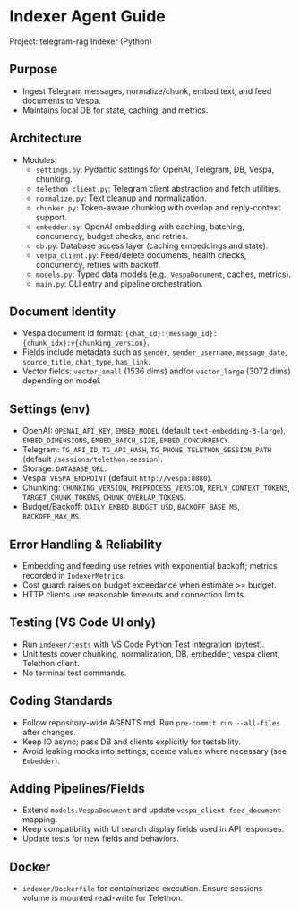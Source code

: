 # Indexer Agent Guide

Project: telegram-rag Indexer (Python)

## Purpose

- Ingest Telegram messages, normalize/chunk, embed text, and feed documents to Vespa.
- Maintains local DB for state, caching, and metrics.

## Architecture

- Modules:
  - `settings.py`: Pydantic settings for OpenAI, Telegram, DB, Vespa, chunking.
  - `telethon_client.py`: Telegram client abstraction and fetch utilities.
  - `normalize.py`: Text cleanup and normalization.
  - `chunker.py`: Token-aware chunking with overlap and reply-context support.
  - `embedder.py`: OpenAI embedding with caching, batching, concurrency, budget checks, and retries.
  - `db.py`: Database access layer (caching embeddings and state).
  - `vespa_client.py`: Feed/delete documents, health checks, concurrency, retries with backoff.
  - `models.py`: Typed data models (e.g., `VespaDocument`, caches, metrics).
  - `main.py`: CLI entry and pipeline orchestration.

## Document Identity

- Vespa document id format: `{chat_id}:{message_id}:{chunk_idx}:v{chunking_version}`.
- Fields include metadata such as `sender`, `sender_username`, `message_date`, `source_title`, `chat_type`, `has_link`.
- Vector fields: `vector_small` (1536 dims) and/or `vector_large` (3072 dims) depending on model.

## Settings (env)

- OpenAI: `OPENAI_API_KEY`, `EMBED_MODEL` (default `text-embedding-3-large`), `EMBED_DIMENSIONS`, `EMBED_BATCH_SIZE`, `EMBED_CONCURRENCY`.
- Telegram: `TG_API_ID`, `TG_API_HASH`, `TG_PHONE`, `TELETHON_SESSION_PATH` (default `/sessions/telethon.session`).
- Storage: `DATABASE_URL`.
- Vespa: `VESPA_ENDPOINT` (default `http://vespa:8080`).
- Chunking: `CHUNKING_VERSION`, `PREPROCESS_VERSION`, `REPLY_CONTEXT_TOKENS`, `TARGET_CHUNK_TOKENS`, `CHUNK_OVERLAP_TOKENS`.
- Budget/Backoff: `DAILY_EMBED_BUDGET_USD`, `BACKOFF_BASE_MS`, `BACKOFF_MAX_MS`.

## Error Handling & Reliability

- Embedding and feeding use retries with exponential backoff; metrics recorded in `IndexerMetrics`.
- Cost guard: raises on budget exceedance when estimate >= budget.
- HTTP clients use reasonable timeouts and connection limits.

## Testing (VS Code UI only)

- Run `indexer/tests` with VS Code Python Test integration (pytest).
- Unit tests cover chunking, normalization, DB, embedder, vespa client, Telethon client.
- No terminal test commands.

## Coding Standards

- Follow repository-wide AGENTS.md. Run `pre-commit run --all-files` after changes.
- Keep IO async; pass DB and clients explicitly for testability.
- Avoid leaking mocks into settings; coerce values where necessary (see `Embedder`).

## Adding Pipelines/Fields

- Extend `models.VespaDocument` and update `vespa_client.feed_document` mapping.
- Keep compatibility with UI search display fields used in API responses.
- Update tests for new fields and behaviors.

## Docker

- `indexer/Dockerfile` for containerized execution. Ensure sessions volume is mounted read-write for Telethon.
